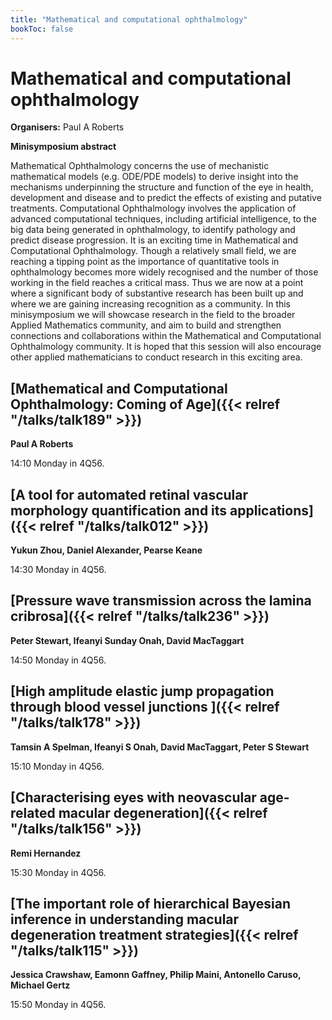 ```yaml
---
title: "Mathematical and computational ophthalmology"
bookToc: false
---
```


# Mathematical and computational ophthalmology

**Organisers:** Paul A Roberts

**Minisymposium abstract**

Mathematical Ophthalmology concerns the use of mechanistic mathematical models (e.g. ODE/PDE models) to derive insight into the mechanisms underpinning the structure and function of the eye in health, development and disease and to predict the effects of existing and putative treatments. Computational Ophthalmology involves the application of advanced computational techniques, including artificial intelligence, to the big data being generated in ophthalmology, to identify pathology and predict disease progression. It is an exciting time in Mathematical and Computational Ophthalmology. Though a relatively small field, we are reaching a tipping point as the importance of quantitative tools in ophthalmology becomes more widely recognised and the number of those working in the field reaches a critical mass. Thus we are now at a point where a significant body of substantive research has been built up and where we are gaining increasing recognition as a community. In this minisymposium we will showcase research in the field to the broader Applied Mathematics community, and aim to build and strengthen connections and collaborations within the Mathematical and Computational Ophthalmology community. It is hoped that this session will also encourage other applied mathematicians to conduct research in this exciting area.



## [Mathematical and Computational Ophthalmology: Coming of Age]({{< relref "/talks/talk189" >}})

**Paul A Roberts**

14:10 Monday in 4Q56.


## [A tool for automated retinal vascular morphology quantification and its applications]({{< relref "/talks/talk012" >}})

**Yukun Zhou, Daniel Alexander, Pearse Keane**

14:30 Monday in 4Q56.


## [Pressure wave transmission across the lamina cribrosa]({{< relref "/talks/talk236" >}})

**Peter Stewart, Ifeanyi Sunday Onah, David MacTaggart**

14:50 Monday in 4Q56.


## [High amplitude elastic jump propagation through blood vessel junctions ]({{< relref "/talks/talk178" >}})

**Tamsin A Spelman, Ifeanyi S Onah, David MacTaggart, Peter S Stewart**

15:10 Monday in 4Q56.


## [Characterising eyes with neovascular age-related macular degeneration]({{< relref "/talks/talk156" >}})

**Remi Hernandez**

15:30 Monday in 4Q56.


## [The important role of hierarchical Bayesian inference in understanding macular degeneration treatment strategies]({{< relref "/talks/talk115" >}})

**Jessica Crawshaw, Eamonn Gaffney, Philip Maini, Antonello Caruso, Michael Gertz**

15:50 Monday in 4Q56.


